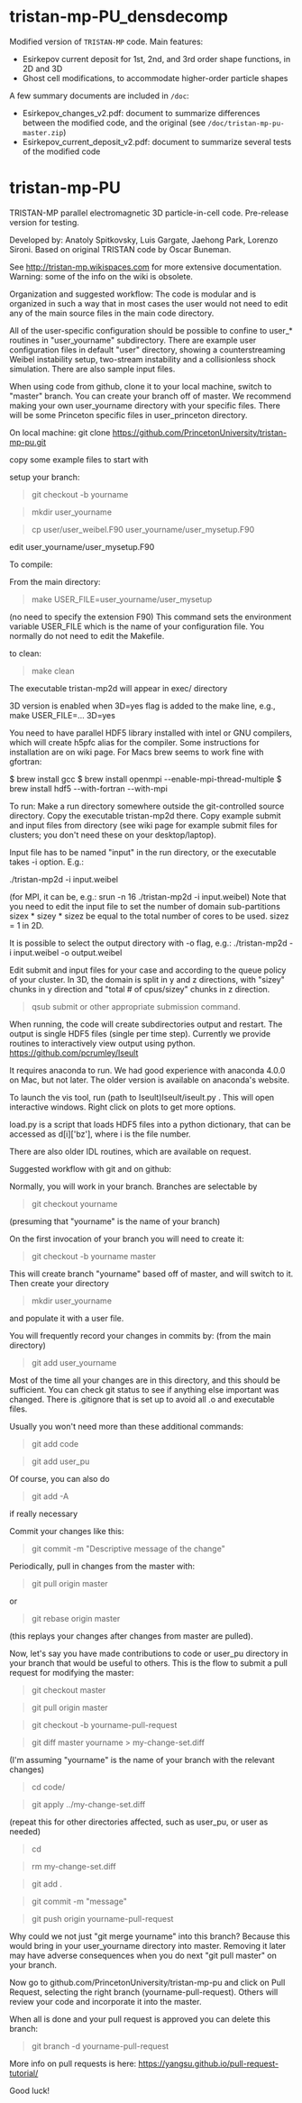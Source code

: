 # tristan-mp-PU_densdecomp
Modified version of `TRISTAN-MP` code.  Main features:

   - Esirkepov current deposit for 1st, 2nd, and 3rd order shape functions, in
   2D and 3D
   - Ghost cell modifications, to accommodate higher-order particle shapes

A few summary documents are included in `/doc`:

   - Esirkepov_changes_v2.pdf: document to summarize differences between the modified
   code, and the original (see `/doc/tristan-mp-pu-master.zip`)
   - Esirkepov_current_deposit_v2.pdf: document to summarize several tests of the
   modified code


# tristan-mp-PU
TRISTAN-MP parallel electromagnetic 3D particle-in-cell code.
Pre-release version for testing. 

Developed by: Anatoly Spitkovsky, Luis Gargate, Jaehong Park, Lorenzo Sironi. 
Based on original TRISTAN code by Oscar Buneman. 

See http://tristan-mp.wikispaces.com for more extensive documentation. 
Warning: some of the info on the wiki is obsolete. 

Organization and suggested workflow: 
The code is modular and is organized in such a way that in most cases 
the user would not need to edit any of the main source files in the main 
code directory. 

All of the user-specific configuration should be possible to confine
to user_* routines in "user_yourname" subdirectory. There are example 
user configuration files in default "user" directory, showing 
a counterstreaming Weibel instability setup, two-stream instability 
and a collisionless shock simulation. 
There are also sample input files.

When using code from github, clone it to your local machine, 
switch to "master" branch. You can create your branch off of master.
We recommend making your own user_yourname directory with your specific files.
There will be some Princeton specific files in user_princeton directory. 

On local machine:
git clone https://github.com/PrincetonUniversity/tristan-mp-pu.git

copy some example files to start with

setup your branch:
> git checkout -b yourname

> mkdir user_yourname

> cp user/user_weibel.F90 user_yourname/user_mysetup.F90

edit user_yourname/user_mysetup.F90

To compile:

From the main directory:

> make USER_FILE=user_yourname/user_mysetup

(no need to specify the extension F90)
This command sets the environment variable USER_FILE which 
is the name of your configuration file. You normally do not need 
to edit the Makefile. 

to clean: 
> make clean 

The executable tristan-mp2d will appear in exec/ directory

3D version is enabled when 3D=yes flag is added to the make line, e.g.,
make USER_FILE=... 3D=yes 
 
You need to have parallel HDF5 library installed with intel or GNU compilers, 
which will create h5pfc alias for the compiler. Some instructions for 
installation are on wiki page. For Macs brew seems to work fine with gfortran:

$ brew install gcc
$ brew install openmpi --enable-mpi-thread-multiple
$ brew install hdf5 --with-fortran --with-mpi

To run:
Make a run directory somewhere outside the git-controlled source directory. 
Copy the executable tristan-mp2d there. 
Copy example submit and input files from directory 
(see wiki page for example submit
files for clusters; you don't need these on your desktop/laptop).
 
Input file has to be named "input" in the run directory, or the executable takes -i option. 
E.g.: 

./tristan-mp2d -i input.weibel

(for MPI, it can be, e.g.: srun -n 16 ./tristan-mp2d -i input.weibel)
Note that you need to edit the input file to set the number of domain sub-partitions
 sizex * sizey * sizez be equal to the total number of cores to be used. sizez = 1 in 2D. 

It is possible to select the output directory with -o flag, e.g.:
./tristan-mp2d -i input.weibel -o output.weibel 

Edit submit and input files for your case and according to the queue policy of your cluster. 
In 3D, the domain is split in y and z directions, 
with "sizey" chunks in y direction and "total # of cpus/sizey" chunks in z direction. 

>qsub submit 
or other appropriate submission command. 

When running, the code will create subdirectories output and restart.
The output is single HDF5 files (single per time step). 
Currently we provide routines to interactively view output using python.
https://github.com/pcrumley/Iseult

It requires anaconda to run. We had good experience with anaconda 4.0.0 
on Mac, but not later. The older version is available on anaconda's website. 

To launch the vis tool, run (path to Iseult)Iseult/iseult.py .
This will open interactive windows. Right click on plots to get more options. 

load.py is a script that loads HDF5 files into a python dictionary, 
that can be accessed as d[i]['bz'], where i is the file number. 

There are also older IDL routines, which are available on request. 

Suggested workflow with git and on github:

Normally, you will work in your branch. Branches are selectable
by 
> git checkout yourname

(presuming that "yourname" is the name of your branch)

On the first invocation of your branch you will need to create it:
> git checkout -b yourname master

This will create branch "yourname" based off of master, and will switch 
to it. Then create your directory
> mkdir user_yourname

and populate it with a user file. 

You will frequently record your changes in commits by: 
(from the main directory)

> git add user_yourname

Most of the time all your changes are in this directory, and this 
should be sufficient. You can check git status to see if anything
else important was changed. There is .gitignore that is set up to 
avoid all .o and executable files.  

Usually you won't need more than these additional commands: 
> git add code

> git add user_pu

Of course, you can also do 
> git add -A

if really necessary
 
Commit your changes like this:
> git commit -m "Descriptive message of the change"

Periodically, pull in changes from the master with:
> git pull origin master

or 

> git rebase origin master

(this replays your changes after changes from master are pulled). 

Now, let's say you have made contributions to code or user_pu directory
in your branch that would be useful to others. This is the flow to submit
a pull request for modifying the master:

> git checkout master

> git pull origin master 

> git checkout -b yourname-pull-request 

> git diff master yourname > my-change-set.diff

(I'm assuming "yourname" is the name of your branch 
with the relevant changes)

> cd code/ 

> git apply ../my-change-set.diff

(repeat this for other directories affected, such as user_pu, or user as needed)

> cd <repo-root>

> rm my-change-set.diff

> git add .

> git commit -m "message" 

> git push origin yourname-pull-request

Why could we not just "git merge yourname" into this branch? 
Because this would bring in your user_yourname directory
into master. Removing it later may have adverse consequences 
when you do next "git pull master" on your branch. 

Now go to github.com/PrincetonUniversity/tristan-mp-pu and click on Pull Request, 
selecting the right branch (yourname-pull-request). Others will review your code
and incorporate it into the master.

When all is done and your pull request is approved you can delete this branch:
> git branch -d yourname-pull-request 

More info on pull requests is here:
https://yangsu.github.io/pull-request-tutorial/

Good luck! 


